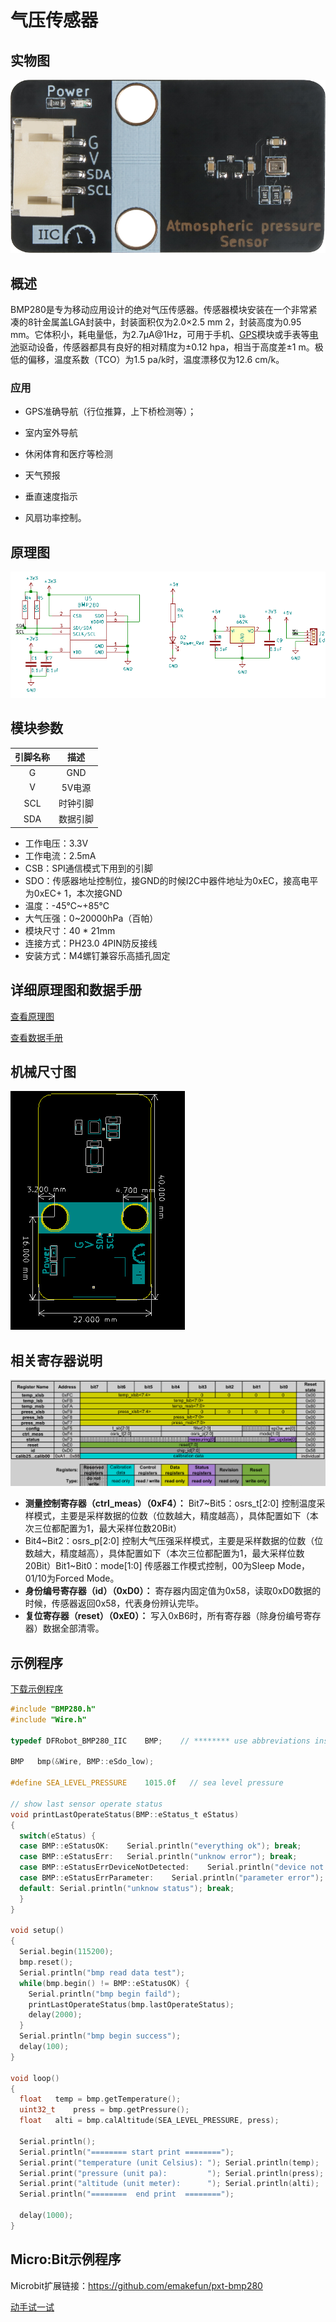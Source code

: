 # 气压传感器

## 实物图

![实物图](atmospheric_pressure_sensor/atmospheric_pressure_sensor.png)

## 概述

BMP280是专为移动应用设计的绝对气压传感器。传感器模块安装在一个非常紧凑的8针金属盖LGA封装中，封装面积仅为2.0×2.5 mm 2，封装高度为0.95 mm。它体积小，耗电量低，为2.7μA@1Hz，可用于手机、[GPS](http://www.elecfans.com/book/story.php?id=404)模块或手表等[电池](http://www.elecfans.com/dianyuan/603907.html)驱动设备，传感器都具有良好的相对精度为±0.12 hpa，相当于高度差±1 m。极低的偏移，温度系数（TCO）为1.5 pa/k时，温度漂移仅为12.6 cm/k。

### 应用

* GPS准确导航（行位推算，上下桥检测等）；

* 室内室外导航

* 休闲体育和医疗等检测

* 天气预报

* 垂直速度指示

* 风扇功率控制。

## 原理图

  ![原理图](atmospheric_pressure_sensor/atmospheric_pressure_sensor_schematic.png)

##  模块参数

| 引脚名称 |   描述   |
| :------: | :------: |
|    G     |   GND    |
|    V     |  5V电源  |
|   SCL    | 时钟引脚 |
|   SDA    | 数据引脚 |

- 工作电压：3.3V
- 工作电流：2.5mA
- CSB：SPI通信模式下用到的引脚
- SDO：传感器地址控制位，接GND的时候I2C中器件地址为0xEC，接高电平为0xEC+ 1，本次接GND
- 温度：-45℃~+85℃
- 大气压强：0~20000hPa（百帕）
- 模块尺寸：40 * 21mm
- 连接方式：PH23.0 4PIN防反接线
- 安装方式：M4螺钉兼容乐高插孔固定

## 详细原理图和数据手册

[查看原理图](atmospheric_pressure_sensor/atmospheric_pressure_sensor_schematic.pdf) 

[查看数据手册](atmospheric_pressure_sensor/bmp280.pdf) 

## 机械尺寸图

![机械尺寸图](atmospheric_pressure_sensor/atmospheric_pressure_sensor_assembly.png)

## 相关寄存器说明

![相关寄存器说明](atmospheric_pressure_sensor/atmospheric_pressure_sensor2.png)

* **测量控制寄存器（ctrl_meas）（0xF4）：**
  Bit7~Bit5：osrs_t[2:0] 控制温度采样模式，主要是采样数据的位数（位数越大，精度越高），具体配置如下（本次三位都配置为1，最大采样位数20Bit）
* Bit4~Bit2：osrs_p[2:0] 控制大气压强采样模式，主要是采样数据的位数（位数越大，精度越高），具体配置如下（本次三位都配置为1，最大采样位数20Bit）Bit1~Bit0：mode[1:0] 传感器工作模式控制，00为Sleep Mode，01/10为Forced Mode。
* **身份编号寄存器（id）（0xD0）：**
  寄存器内固定值为0x58，读取0xD0数据的时候，传感器返回0x58，代表身份辨认完毕。
* **复位寄存器（reset）（0xE0）：**
  写入0xB6时，所有寄存器（除身份编号寄存器）数据全部清零。

## 示例程序

[下载示例程序](atmospheric_pressure_sensor/bmp280.zip)

```c
#include "BMP280.h"
#include "Wire.h"

typedef DFRobot_BMP280_IIC    BMP;    // ******** use abbreviations instead of full names ********

BMP   bmp(&Wire, BMP::eSdo_low);

#define SEA_LEVEL_PRESSURE    1015.0f   // sea level pressure

// show last sensor operate status
void printLastOperateStatus(BMP::eStatus_t eStatus)
{
  switch(eStatus) {
  case BMP::eStatusOK:    Serial.println("everything ok"); break;
  case BMP::eStatusErr:   Serial.println("unknow error"); break;
  case BMP::eStatusErrDeviceNotDetected:    Serial.println("device not detected"); break;
  case BMP::eStatusErrParameter:    Serial.println("parameter error"); break;
  default: Serial.println("unknow status"); break;
  }
}

void setup()
{
  Serial.begin(115200);
  bmp.reset();
  Serial.println("bmp read data test");
  while(bmp.begin() != BMP::eStatusOK) {
    Serial.println("bmp begin faild");
    printLastOperateStatus(bmp.lastOperateStatus);
    delay(2000);
  }
  Serial.println("bmp begin success");
  delay(100);
}

void loop()
{
  float   temp = bmp.getTemperature();
  uint32_t    press = bmp.getPressure();
  float   alti = bmp.calAltitude(SEA_LEVEL_PRESSURE, press);

  Serial.println();
  Serial.println("======== start print ========");
  Serial.print("temperature (unit Celsius): "); Serial.println(temp);
  Serial.print("pressure (unit pa):         "); Serial.println(press);
  Serial.print("altitude (unit meter):      "); Serial.println(alti);
  Serial.println("========  end print  ========");

  delay(1000);
}
```

## Micro:Bit示例程序
Microbit扩展链接：https://github.com/emakefun/pxt-bmp280 

<a href="https://makecode.microbit.org/_4h2bHVd8L25z" target="_blank">动手试一试</a>